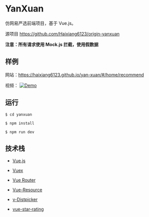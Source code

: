 # YanXuan

仿网易严选前端项目，基于 Vue.js。

源项目 https://github.com/Haixiang6123/origin-yanxuan

**注意：所有请求使用 Mock.js 拦截，使用假数据**

## 样例

网站：https://haixiang6123.github.io/yan-xuan/#/home/recommend

视频：
[![Demo](http://img.youtube.com/vi/_Fx9Dsnajno/0.jpg)](http://www.youtube.com/watch?v=_Fx9Dsnajno "Demo")

## 运行

```
$ cd yanxuan

$ npm install

$ npm run dev
```

## 技术栈

- [Vue.js](https://cn.vuejs.org/v2/guide/)

- [Vuex](https://vuex.vuejs.org/zh-cn/)

- [Vue Router](https://router.vuejs.org/zh-cn/)

- [Vue-Resource](https://github.com/pagekit/vue-resource)

- [v-Distpicker](https://www.awesomes.cn/repo/jcc/v-distpicker)

- [vue-star-rating](https://www.ctolib.com/vue-star-rating.html)

